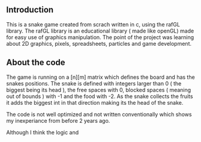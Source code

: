 ## Introduction
This is a snake game created from scrach written in c, using the rafGL library. The rafGL library is an educational library ( made like openGL) made for easy use of graphics manipulation.
The point of the project was learning about 2D graphics, pixels, spreadsheets, particles and game development.

## About the code

The game is running on a [n][m] matrix which defines the board and has the snakes positions. The snake is defined with integers larger than 0 ( the biggest being its head ), the free spaces with 0, blocked spaces ( meaning out of bounds ) with -1 and the food with -2.
As the snake collects the fruits it adds the biggest int in that direction making its the head of the snake.

The code is not well optimized and not written conventionally which shows my inexperiance from before 2 years ago.     

Although I think the logic and
